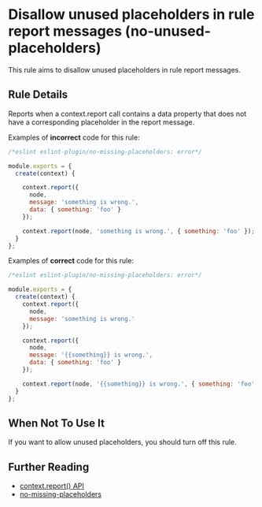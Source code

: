 # Disallow unused placeholders in rule report messages (no-unused-placeholders)

This rule aims to disallow unused placeholders in rule report messages.

## Rule Details

Reports when a context.report call contains a data property that does not have a corresponding placeholder in the report message.

Examples of **incorrect** code for this rule:

```js
/*eslint eslint-plugin/no-missing-placeholders: error*/

module.exports = {
  create(context) {

    context.report({
      node,
      message: 'something is wrong.',
      data: { something: 'foo' }
    });

    context.report(node, 'something is wrong.', { something: 'foo' });
  }
};
```

Examples of **correct** code for this rule:

```js
/*eslint eslint-plugin/no-missing-placeholders: error*/

module.exports = {
  create(context) {
    context.report({
      node,
      message: 'something is wrong.'
    });

    context.report({
      node,
      message: '{{something}} is wrong.',
      data: { something: 'foo' }
    });

    context.report(node, '{{something}} is wrong.', { something: 'foo' });
  }
};
```

## When Not To Use It

If you want to allow unused placeholders, you should turn off this rule.

## Further Reading

* [context.report() API](http://eslint.org/docs/developer-guide/working-with-rules#contextreport)
* [no-missing-placeholders](https://github.com/not-an-aardvark/eslint-plugin-eslint-plugin/blob/master/docs/rules/no-missing-placeholders.md)
